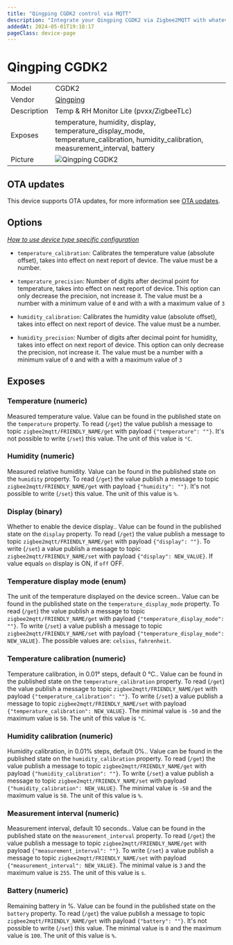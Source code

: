 ```yaml
---
title: "Qingping CGDK2 control via MQTT"
description: "Integrate your Qingping CGDK2 via Zigbee2MQTT with whatever smart home infrastructure you are using without the vendor's bridge or gateway."
addedAt: 2024-05-01T19:18:17
pageClass: device-page
---
```


<!-- !!!! -->
<!-- ATTENTION: This file is auto-generated through docgen! -->
<!-- You can only edit the "Notes"-Section between the two comment lines "Notes BEGIN" and "Notes END". -->
<!-- Do not use h1 or h2 heading within "## Notes"-Section. -->
<!-- !!!! -->

# Qingping CGDK2

|     |     |
|-----|-----|
| Model | CGDK2  |
| Vendor  | [Qingping](/supported-devices/#v=Qingping)  |
| Description | Temp & RH Monitor Lite (pvxx/ZigbeeTLc) |
| Exposes | temperature, humidity, display, temperature_display_mode, temperature_calibration, humidity_calibration, measurement_interval, battery |
| Picture | ![Qingping CGDK2](https://www.zigbee2mqtt.io/images/devices/CGDK2.png) |


<!-- Notes BEGIN: You can edit here. Add "## Notes" headline if not already present. -->


<!-- Notes END: Do not edit below this line -->


## OTA updates
This device supports OTA updates, for more information see [OTA updates](../guide/usage/ota_updates.md).


## Options
*[How to use device type specific configuration](../guide/configuration/devices-groups.md#specific-device-options)*

* `temperature_calibration`: Calibrates the temperature value (absolute offset), takes into effect on next report of device. The value must be a number.

* `temperature_precision`: Number of digits after decimal point for temperature, takes into effect on next report of device. This option can only decrease the precision, not increase it. The value must be a number with a minimum value of `0` and with a with a maximum value of `3`

* `humidity_calibration`: Calibrates the humidity value (absolute offset), takes into effect on next report of device. The value must be a number.

* `humidity_precision`: Number of digits after decimal point for humidity, takes into effect on next report of device. This option can only decrease the precision, not increase it. The value must be a number with a minimum value of `0` and with a with a maximum value of `3`


## Exposes

### Temperature (numeric)
Measured temperature value.
Value can be found in the published state on the `temperature` property.
To read (`/get`) the value publish a message to topic `zigbee2mqtt/FRIENDLY_NAME/get` with payload `{"temperature": ""}`.
It's not possible to write (`/set`) this value.
The unit of this value is `°C`.

### Humidity (numeric)
Measured relative humidity.
Value can be found in the published state on the `humidity` property.
To read (`/get`) the value publish a message to topic `zigbee2mqtt/FRIENDLY_NAME/get` with payload `{"humidity": ""}`.
It's not possible to write (`/set`) this value.
The unit of this value is `%`.

### Display (binary)
Whether to enable the device display..
Value can be found in the published state on the `display` property.
To read (`/get`) the value publish a message to topic `zigbee2mqtt/FRIENDLY_NAME/get` with payload `{"display": ""}`.
To write (`/set`) a value publish a message to topic `zigbee2mqtt/FRIENDLY_NAME/set` with payload `{"display": NEW_VALUE}`.
If value equals `on` display is ON, if `off` OFF.

### Temperature display mode (enum)
The unit of the temperature displayed on the device screen..
Value can be found in the published state on the `temperature_display_mode` property.
To read (`/get`) the value publish a message to topic `zigbee2mqtt/FRIENDLY_NAME/get` with payload `{"temperature_display_mode": ""}`.
To write (`/set`) a value publish a message to topic `zigbee2mqtt/FRIENDLY_NAME/set` with payload `{"temperature_display_mode": NEW_VALUE}`.
The possible values are: `celsius`, `fahrenheit`.

### Temperature calibration (numeric)
Temperature calibration, in 0.01° steps, default 0 °C..
Value can be found in the published state on the `temperature_calibration` property.
To read (`/get`) the value publish a message to topic `zigbee2mqtt/FRIENDLY_NAME/get` with payload `{"temperature_calibration": ""}`.
To write (`/set`) a value publish a message to topic `zigbee2mqtt/FRIENDLY_NAME/set` with payload `{"temperature_calibration": NEW_VALUE}`.
The minimal value is `-50` and the maximum value is `50`.
The unit of this value is `°C`.

### Humidity calibration (numeric)
Humidity calibration, in 0.01% steps, default 0%..
Value can be found in the published state on the `humidity_calibration` property.
To read (`/get`) the value publish a message to topic `zigbee2mqtt/FRIENDLY_NAME/get` with payload `{"humidity_calibration": ""}`.
To write (`/set`) a value publish a message to topic `zigbee2mqtt/FRIENDLY_NAME/set` with payload `{"humidity_calibration": NEW_VALUE}`.
The minimal value is `-50` and the maximum value is `50`.
The unit of this value is `%`.

### Measurement interval (numeric)
Measurement interval, default 10 seconds..
Value can be found in the published state on the `measurement_interval` property.
To read (`/get`) the value publish a message to topic `zigbee2mqtt/FRIENDLY_NAME/get` with payload `{"measurement_interval": ""}`.
To write (`/set`) a value publish a message to topic `zigbee2mqtt/FRIENDLY_NAME/set` with payload `{"measurement_interval": NEW_VALUE}`.
The minimal value is `3` and the maximum value is `255`.
The unit of this value is `s`.

### Battery (numeric)
Remaining battery in %.
Value can be found in the published state on the `battery` property.
To read (`/get`) the value publish a message to topic `zigbee2mqtt/FRIENDLY_NAME/get` with payload `{"battery": ""}`.
It's not possible to write (`/set`) this value.
The minimal value is `0` and the maximum value is `100`.
The unit of this value is `%`.

